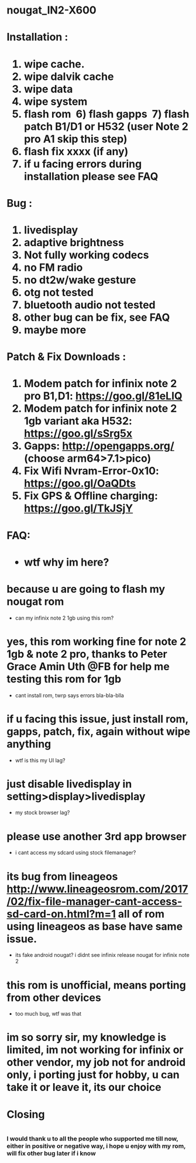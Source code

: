 # nougat_IN2-X600
<h1>Installation :<h1>

  1) wipe cache.
  2) wipe dalvik cache
  3) wipe data	
  4) wipe system
  5) flash rom
  6) flash gapps
  7) flash patch B1/D1 or H532 (user Note 2 pro A1 skip this step)
  8) flash fix xxxx (if any)
  9) if u facing errors during installation please see FAQ
  
  
  
<h1>Bug :<h1>

  1) livedisplay
  2) adaptive brightness
  3) Not fully working codecs
  4) no FM radio
  5) no dt2w/wake gesture
  6) otg not tested
  7) bluetooth audio not tested
  8) other bug can be fix, see FAQ
  9) maybe more
  
  
  <h1>Patch & Fix Downloads :<h1>
  
  1) Modem patch for infinix note 2 pro B1,D1: https://goo.gl/81eLIQ
  2) Modem patch for infinix note 2 1gb variant aka H532: https://goo.gl/sSrg5x
  3) Gapps: http://opengapps.org/ (choose arm64>7.1>pico)
  4) Fix Wifi Nvram-Error-0x10: https://goo.gl/OaQDts
  5) Fix GPS & Offline charging: https://goo.gl/TkJSjY
  
  

<h1>FAQ:<h1>

 * wtf why im here?
 # because u are going to flash my nougat rom
 
 * can my infinix note 2 1gb using this rom?
 # yes, this rom working fine for note 2 1gb & note 2 pro, thanks to Peter Grace Amin Uth @FB for help me testing this rom for 1gb
 
 * cant install rom, twrp says errors bla-bla-blla
 # if u facing this issue, just install rom, gapps, patch, fix, again without wipe anything
 
 * wtf is this my UI lag?
 # just disable livedisplay in setting>display>livedisplay
 
 * my stock browser lag?
 # please use another 3rd app browser
 
 * i cant access my sdcard using stock filemanager?
 # its bug from lineageos http://www.lineageosrom.com/2017/02/fix-file-manager-cant-access-sd-card-on.html?m=1 all of rom using lineageos as base have same issue.
 
 * its fake android nougat? i didnt see infinix release nougat for infinix note 2
 # this rom is unofficial, means porting from other devices
 
 * too much bug, wtf was that
 # im so sorry sir, my knowledge is limited, im not working for infinix or other vendor, my job not for android only, i porting just for hobby, u can take it or leave it, its our choice 
 
 
 
 <h1>Closing<h1>
 
 <h3>I would thank u to all the people who supported me till now, either in positive or negative way, i hope u enjoy with my rom, will fix other bug later if i know<h3>
